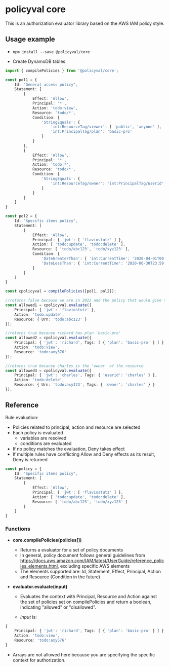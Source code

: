# policyval core

This is an authorization evaluator library based on the AWS IAM policy style.

## Usage example

- `npm install --save @policyval/core`

- Create DynamoDB tables

```ts
import { compilePolicies } from '@policyval/core';

const pol1 = {
    Id: "General access policy",
    Statement: [
        {
            Effect: 'Allow',
            Principal: '*',
            Action: 'todo:view',
            Resource: 'todo/*',
            Condition: {
                'StringEquals': { 
                    'int:ResourceTag/viewer': [ 'public', 'anyone' ],
                    'int:PrincipalTag/plan': 'basic-pro'
                }
            }
        },
        {
            Effect: 'Allow',
            Principal: '*',
            Action: 'todo:*',
            Resource: 'todo/*',
            Condition: {
                'StringEquals': { 
                    'int:ResourceTag/owner': 'int:PrincipalTag/userid',
                }
            }
        }
    ]
}

const pol2 = {
    Id: "Specific items policy",
    Statement: [
        {
            Effect: 'Allow',
            Principal: { 'jwt': [ 'flaviostutz' ] },
            Action: [ 'todo:update', 'todo:delete' ],
            Resource: [ 'todo/abc123', 'todo/xyz123' ],
            Condition: {
                'DateGreaterThan': { 'int:CurrentTime': '2020-04-01T00:00:00Z' },
                'DateLessThan': { 'int:CurrentTime': '2020-06-30T23:59:59Z' }
            }
        }
    ]
}

const cpolicyval = compilePolicies([pol1, pol2]);

//returns false because we are in 2022 and the policy that would give this access is expired
const allowed1 = cpolicyval.evaluate({
    Principal: { 'jwt': 'flaviostutz' },
    Action: 'todo:update',
    Resource: { Urn: 'todo:abc123' }
});

//returns true because richard has plan 'basic-pro'
const allowed2 = cpolicyval.evaluate({
    Principal: { 'jwt': 'richard', Tags: [ { 'plan': 'basic-pro' } ] },
    Action: 'todo:view',
    Resource: 'todo:axy576'
});

//returns true because charles is the 'owner' of the resource
const allowed3 = cpolicyval.evaluate({
    Principal: { 'jwt': 'charles', Tags: { 'userid': 'charles' } },
    Action: 'todo:delete',
    Resource: { Urn: 'todo:axy123', Tags: { 'owner': 'charles' } }
});

```

## Reference

Rule evaluation:

- Policies related to principal, action and resource are selected
- Each policy is evaluated
  - variables are resolved
  - conditions are evaluated
- If no policy matches the evaluation, Deny takes effect
- If multiple rules have conflicting Allow and Deny effects as its result, Deny is returned

```ts
const policy = {
    Id: "Specific items policy",
    Statement: [
        {
            Effect: 'Allow',
            Principal: { 'jwt': [ 'flaviostutz' ] },
            Action: [ 'todo:update', 'todo:delete' ],
            Resource: [ 'todo/abc123', 'todo/xyz123' ]
        }
    ]
}
```

### Functions

- **core.compilePolicies(policies[])**

  - Returns a evaluator for a set of policy documents
  - In general, policy document follows general guidelines from https://docs.aws.amazon.com/IAM/latest/UserGuide/reference_policies_elements.html, excluding specific AWS elements
  - The elements supported are: Id, Statement, Effect, Principal, Action and Resource (Condition in the future)

- **evaluator.evaluate(input)**

  - Evaluates the context with Principal, Resource and Action against the set of policies set on compilePolicies and return a boolean, indicating "allowed" or "disallowed".

  - *input* is:

```ts
{
    Principal: { 'jwt': 'richard', Tags: [ { 'plan': 'basic-pro' } ] },
    Action: 'todo:view',
    Resource: 'todo:axy576'
}
```

  - Arrays are not allowed here because you are specifying the specific context for authorization.

  